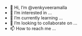 - 👋 Hi, I’m @venkyveeramalla
- 👀 I’m interested in ...
- 🌱 I’m currently learning ...
- 💞️ I’m looking to collaborate on ...
- 📫 How to reach me ...

<!---
venkyveeramalla/venkyveeramalla is a ✨ special ✨ repository because its `README.md` (this file) appears on your GitHub profile.
You can click the Preview link to take a look at your changes.
veeramalla venkatesh is the value varible these are verctor he will belive indicate developed thing peoples these are indicates then you valiables he was value file txt indicates substance believe 

--->

